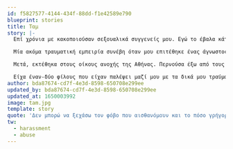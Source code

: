 ```yaml
---
id: f5827577-4144-434f-88dd-f1e42589e790
blueprint: stories
title: Ταμ
story: |-
  Επί χρόνια με κακοποιούσαν σεξουαλικά συγγενείς μου. Εγώ το έβαλα κάτω από το χαλί και συνέχισα με τη ζωή μου, όμως ανακάλυψα παρακάτω ότι το τραύμα ήταν ακόμα εκεί και επηρέαζε το κάθε τι που είχα κάνει ή που πήγαινα να κάνω στη ζωή μου.

  Μία ακόμα τραυματική εμπειρία συνέβη όταν μου επιτέθηκε ένας άγνωστος στον δρόμο μέρα μεσημέρι, κοντά στη γειτονιά μου. Μου μιλούσε βρόμικα, με παρακαλούσε να πάω κάπου μαζί του, και όταν άρχισα να περπατάω πιο γρήγορα, με κυνήγησε, ήρθε από πίσω μου και μου έπιασε το στήθος μου. Πάλεψα με όλη μου τη δύναμη και κατάφερα να τον ξεφύγω. Δεν μπορώ να ξεχάσω τον φόβο που αισθανόμουν και το πόσο γρήγορα έτρεξα στο σπίτι των φίλων μου. Δεν είχα σκοπό να τους το πω. Αιχθάνθηκα βρόμικη. Όμως αυτοί επέμειναν αφού το πρόσωπο μου ήταν σαν να είχα δει φάντασμα. Με έβαλαν μαζί τους στο αμάξι και οδηγήσαμε γύρω γύρω ψάχνοντας τον τύπο αυτό. Δεν τον βρήκαμε πουθενά αλλά αισθάνθηκα μία ασφάλεια μαζί τους.

  Μετά, εκτέθηκα στους οίκους ανοχής της Αθήνας. Περνούσα έξω από τους οίκους ανοχής και εκεί συναντούσα συχνά γυναίκες που εκδίδονταν. Μου έλεγαν τις ιστορίες τους, για το πως τους κακοποιούσαν, πως τους έλεγχαν οι άντρες στη ζωή τους, κάποιες φορές ήταν ακόμα και ο σύζυγος ή κάποιος συγγενής. Κάποιες δεν είχαν άλλον τρόπο να πληρώσουν για τις επεμβάσεις των παιδιών του, ή τα φάρμακα τους. Με σύντριψε η συμπόνια που ένιωθα για αυτές τις γυναίκες και έτσι αποφάσισα να μπω στον αγώνα κατά της έμφυλης βίας.

  Είχα έναν-δύο φίλους που είχαν παλέψει μαζί μου με τα δικά μου τραύματα, και τώρα εγώ παρομοίως έχω οδηγηθεί στο να παλεύω για αυτές τις γυναίκες και για όποια γυναίκα που της στερήθηκε αυτό το απείρως πολύτιμο και ιερό πράγμα - το δικαίωμα στο ίδιο της το σώμα. Με έδειξαν αγάπη και φροντίδα, και γι' αυτό αγωνίζομαι και εγώ, γιατί το να αγωνίζομαι για τους συνανθρώπους μου είναι το ίδιο και το αυτό με την αγάπη και τη φροντίδα.
author: bda87674-cd7f-4e3d-8598-650708e299ee
updated_by: bda87674-cd7f-4e3d-8598-650708e299ee
updated_at: 1650003992
image: tam.jpg
template: story
quote: 'Δεν μπορώ να ξεχάσω τον φόβο που αισθανόμουν και το πόσο γρήγορα έτρεξα στο σπίτι των φίλων μου. Δεν είχα σκοπό να τους το πω. Αιχθάνθηκα βρόμικη. Όμως αυτοί επέμειναν αφού το πρόσωπο μου ήταν σαν να είχα δει φάντασμα.'
tw:
  - harassment
  - abuse
---
```


